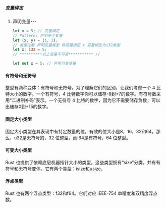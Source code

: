 ##### 变量绑定

1. 声明变量--- 
   ```rust 
   let x = 5; // 变量绑定
   // Patterns 声明多个变量
   let (x, y) = (1, 2);
   // 类型注解 声明变量类型 称变量绑定 x 变量绑定为i32类型
   let x: i32 = 5;
   // **********以上变量不可变*********** //

   let mut x = 5; // 声明可变变量

   ```

#### 有符号和无符号
整型有两种变体：有符号和无符号。为了理解它们的区别，让我们考虑一个 4 比特大小的数字。一个有符号，4 比特数字你可以储存-8到+7的数字。有符号数采用“二进制补码”表示。一个无符号 4 比特的数字，因为它不需要储存负数，可以出储存0到+15的数字。

#### 固定大小类型
固定大小类型在其表现中有特定数量的位。有效的位大小是8，16，32和64。那么，u32是无符号的，32 位整型，而i64是有符号，64 位整型。

#### 可变大小类型
Rust 也提供了依赖底层机器指针大小的类型。这些类型拥有“size”分类，并有有符号和无符号变体。它有两个类型：isize和usize。

#### 浮点类型
Rust 也有两个浮点类型：f32和f64。它们对应 IEEE-754 单精度和双精度浮点数。